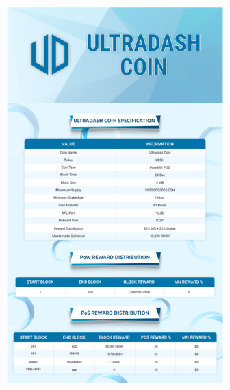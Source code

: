 <a href='https://github.com/udsh-udsh/Ultradash/releases' target='_blank'>
<img src='https://raw.githubusercontent.com/udsh-udsh/Ultradash/master/src/qt/res/images/ultradash.png'></img>
</a>